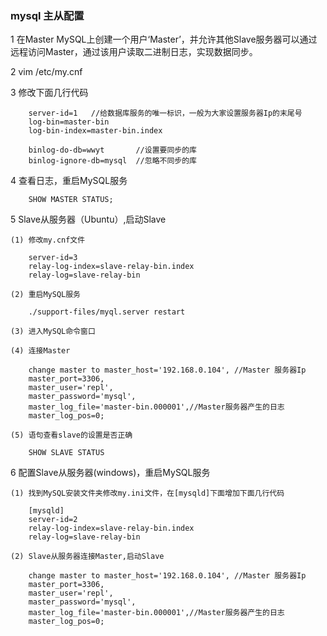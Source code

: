 ### mysql 主从配置
1 在Master MySQL上创建一个用户‘Master’，并允许其他Slave服务器可以通过远程访问Master，通过该用户读取二进制日志，实现数据同步。  

2 vim /etc/my.cnf  

3 修改下面几行代码

        server-id=1   //给数据库服务的唯一标识，一般为大家设置服务器Ip的末尾号
        log-bin=master-bin
        log-bin-index=master-bin.index
        
        binlog-do-db=wwyt       //设置要同步的库
        binlog-ignore-db=mysql  //忽略不同步的库
    
4 查看日志，重启MySQL服务

        SHOW MASTER STATUS;
       
5 Slave从服务器（Ubuntu）,启动Slave
    
    (1) 修改my.cnf文件
    
        server-id=3
        relay-log-index=slave-relay-bin.index
        relay-log=slave-relay-bin
        
    (2) 重启MySQL服务
    
        ./support-files/myql.server restart
    
    (3) 进入MySQL命令窗口 
    
    (4) 连接Master
    
        change master to master_host='192.168.0.104', //Master 服务器Ip
        master_port=3306,
        master_user='repl',
        master_password='mysql', 
        master_log_file='master-bin.000001',//Master服务器产生的日志
        master_log_pos=0;
        
    (5) 语句查看slave的设置是否正确
    
        SHOW SLAVE STATUS


6 配置Slave从服务器(windows)，重启MySQL服务

    (1) 找到MySQL安装文件夹修改my.ini文件，在[mysqld]下面增加下面几行代码
    
        [mysqld]
        server-id=2
        relay-log-index=slave-relay-bin.index
        relay-log=slave-relay-bin
    
    (2) Slave从服务器连接Master,启动Slave
    
        change master to master_host='192.168.0.104', //Master 服务器Ip
        master_port=3306,
        master_user='repl',
        master_password='mysql', 
        master_log_file='master-bin.000001',//Master服务器产生的日志
        master_log_pos=0;